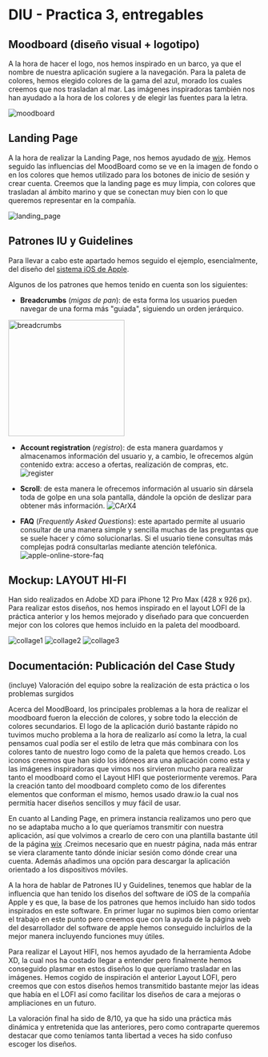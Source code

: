 # DIU - Practica 3, entregables

## Moodboard (diseño visual + logotipo)   
A la hora de hacer el logo, nos hemos inspirado en un barco, ya que el nombre de nuestra aplicación sugiere a la navegación.
Para la paleta de colores, hemos elegido colores de la gama del azul, morado los cuales creemos que nos trasladan al mar.
Las imágenes inspiradoras también nos han ayudado a la hora de los colores y de elegir las fuentes para la letra.

![moodboard](https://user-images.githubusercontent.com/75760642/118404252-690e3d80-b672-11eb-87fc-f9ed70aa3db0.png)



## Landing Page
A la hora de realizar la Landing Page, nos hemos ayudado de [wix](wix.com). Hemos seguido las influencias del MoodBoard como se ve en la imagen de fondo o en los colores que hemos utilizado para los botones de inicio de sesión y crear cuenta. Creemos que la landing page es muy limpia, con colores que trasladan al ámbito marino y que se conectan muy bien con lo que queremos representar en la compañía.

![landing_page](https://user-images.githubusercontent.com/75760642/118285856-2d3c7200-b4d2-11eb-88e4-d5547bfcb532.png)


## Patrones IU y Guidelines

Para llevar a cabo este apartado hemos seguido el ejemplo, esencialmente, del diseño del [sistema iOS de Apple](https://developer.apple.com/design/human-interface-guidelines/ios/overview/themes/).

Algunos de los patrones que hemos tenido en cuenta son los siguientes:

* **Breadcrumbs** (*migas de pan*): de esta forma los usuarios pueden navegar de una forma más "guiada", siguiendo un orden jerárquico.
<img width="232" alt="breadcrumbs" src="https://user-images.githubusercontent.com/75760642/118110519-c8561e80-b3e2-11eb-9890-ced0dd35d9e3.png">

* **Account registration** (*registro*): de esta manera guardamos y almacenamos información del usuario y, a cambio, le ofrecemos algún contenido extra: acceso a ofertas, realización de compras, etc.
![register](https://user-images.githubusercontent.com/75760642/118115676-8d0b1e00-b3e9-11eb-8fa0-417ce8cc5711.png)


* **Scroll**: de esta manera le ofrecemos información al usuario sin dársela toda de golpe en una sola pantalla, dándole la opción de deslizar para obtener más información.
![CArX4](https://user-images.githubusercontent.com/75760642/118115773-aca24680-b3e9-11eb-87fd-d76603285610.png)


* **FAQ** (*Frequently Asked Questions*): este apartado permite al usuario consultar de una manera simple y sencilla muchas de las preguntas que se suele hacer y cómo solucionarlas. Si el usuario tiene consultas más complejas podrá consultarlas mediante atención telefónica.
![apple-online-store-faq](https://user-images.githubusercontent.com/75760642/118115877-ce033280-b3e9-11eb-86b0-c57feee97ce9.png)


## Mockup: LAYOUT HI-FI

Han sido realizados en Adobe XD para iPhone 12 Pro Max (428 x 926 px).
Para realizar estos diseños, nos hemos inspirado en el layout LOFI de la práctica anterior y los hemos mejorado y diseñado para que concuerden mejor con los colores que hemos incluido en la paleta del moodboard.


![collage1](https://user-images.githubusercontent.com/75760642/118404523-93142f80-b673-11eb-846e-e4c204ecc3a9.png)
![collage2](https://user-images.githubusercontent.com/75760642/118404586-ce166300-b673-11eb-8aef-ea5dc16c5157.png)
![collage3](https://user-images.githubusercontent.com/75760642/118404627-f605c680-b673-11eb-8f29-a9830e6732d6.png)



## Documentación: Publicación del Case Study


(incluye) Valoración del equipo sobre la realización de esta práctica o los problemas surgidos

Acerca del MoodBoard, los principales problemas a la hora de realizar el moodboard fueron la elección de colores, y sobre todo la elección de colores secundarios. El logo de la aplicación durió bastante rápido no tuvimos mucho problema a la hora de realizarlo así como la letra, la cual pensamos cual podía ser el estilo de letra que más combinara con los colores tanto de nuestro logo como de la paleta que hemos creado. Los iconos creemos que han sido los idóneos ara una aplicación como esta y las imágenes inspiradoras que vimos nos sirvieron mucho para realizar tanto el moodboard como el Layout HIFI que posteriormente veremos. Para la creación tanto del moodboard completo como de los diferentes elementos que conforman el mismo, hemos usado draw.io la cual nos permitía hacer diseños sencillos y muy fácil de usar.

En cuanto al Landing Page, en primera instancia realizamos uno pero que no se adaptaba mucho a lo que queríamos transmitir con nuestra aplicación, así que volvimos a crearlo de cero con una plantilla bastante útil de la página [wix](wix.com) .Creimos necesario que en nuestr página, nada más entrar se viera claramente tanto dónde iniciar sesión como dónde crear una cuenta. Además añadimos una opción para descargar la aplicación orientado a los dispositivos móviles.

A la hora de hablar de Patrones IU y Guidelines, tenemos que hablar de la influencia que han tenido los diseños del software de iOS de la compañía Apple y es que,
la base de los patrones que hemos incluido han sido todos inspirados en este software. En primer lugar no supimos bien como orientar el trabajo en este punto pero creemos que con la ayuda de la página web del desarrollador del software de apple hemos conseguido incluirlos de la mejor manera incluyendo funciones muy útiles.

Para realizar el Layout HIFI, nos hemos ayudado de la herramienta Adobe XD, la cual nos ha costado llegar a entender pero finalmente hemos conseguido plasmar en estos diseños lo que queríamo trasladar en las imágenes. Hemos cogido de inspiración el anterior Layout LOFI, pero creemos que con estos diseños hemos transmitido bastante mejor las ideas que había en el LOFI así como facilitar los diseños de cara a mejoras o ampliaciones en un futuro.

La valoración final ha sido de 8/10, ya que ha sido una práctica más dinámica y entretenida que las anteriores, pero como contraparte queremos destacar que como teníamos tanta libertad a veces ha sido confuso escoger los diseños.
